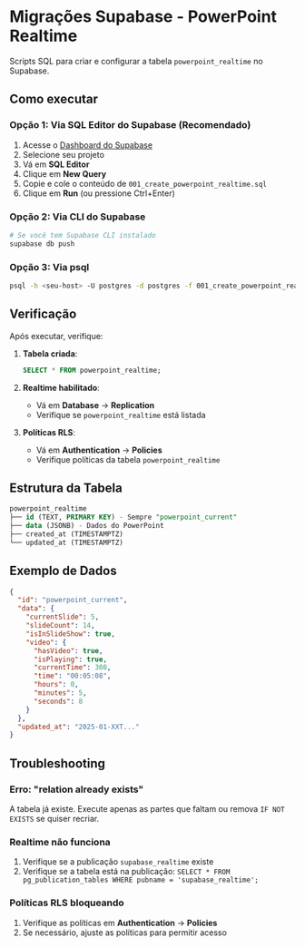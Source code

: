 # Migrações Supabase - PowerPoint Realtime

Scripts SQL para criar e configurar a tabela `powerpoint_realtime` no Supabase.

## Como executar

### Opção 1: Via SQL Editor do Supabase (Recomendado)

1. Acesse o [Dashboard do Supabase](https://supabase.com/dashboard)
2. Selecione seu projeto
3. Vá em **SQL Editor**
4. Clique em **New Query**
5. Copie e cole o conteúdo de `001_create_powerpoint_realtime.sql`
6. Clique em **Run** (ou pressione Ctrl+Enter)

### Opção 2: Via CLI do Supabase

```bash
# Se você tem Supabase CLI instalado
supabase db push
```

### Opção 3: Via psql

```bash
psql -h <seu-host> -U postgres -d postgres -f 001_create_powerpoint_realtime.sql
```

## Verificação

Após executar, verifique:

1. **Tabela criada**:
   ```sql
   SELECT * FROM powerpoint_realtime;
   ```

2. **Realtime habilitado**:
   - Vá em **Database** → **Replication**
   - Verifique se `powerpoint_realtime` está listada

3. **Políticas RLS**:
   - Vá em **Authentication** → **Policies**
   - Verifique políticas da tabela `powerpoint_realtime`

## Estrutura da Tabela

```sql
powerpoint_realtime
├── id (TEXT, PRIMARY KEY) - Sempre "powerpoint_current"
├── data (JSONB) - Dados do PowerPoint
├── created_at (TIMESTAMPTZ)
└── updated_at (TIMESTAMPTZ)
```

## Exemplo de Dados

```json
{
  "id": "powerpoint_current",
  "data": {
    "currentSlide": 5,
    "slideCount": 14,
    "isInSlideShow": true,
    "video": {
      "hasVideo": true,
      "isPlaying": true,
      "currentTime": 308,
      "time": "00:05:08",
      "hours": 0,
      "minutes": 5,
      "seconds": 8
    }
  },
  "updated_at": "2025-01-XXT..."
}
```

## Troubleshooting

### Erro: "relation already exists"
A tabela já existe. Execute apenas as partes que faltam ou remova `IF NOT EXISTS` se quiser recriar.

### Realtime não funciona
1. Verifique se a publicação `supabase_realtime` existe
2. Verifique se a tabela está na publicação: `SELECT * FROM pg_publication_tables WHERE pubname = 'supabase_realtime';`

### Políticas RLS bloqueando
1. Verifique as políticas em **Authentication** → **Policies**
2. Se necessário, ajuste as políticas para permitir acesso





